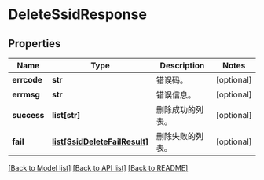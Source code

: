 # DeleteSsidResponse

## Properties
Name | Type | Description | Notes
------------ | ------------- | ------------- | -------------
**errcode** | **str** | 错误码。 | [optional] 
**errmsg** | **str** | 错误信息。 | [optional] 
**success** | **list[str]** | 删除成功的列表。 | [optional] 
**fail** | [**list[SsidDeleteFailResult]**](SsidDeleteFailResult.md) | 删除失败的列表。 | [optional] 

[[Back to Model list]](../README.md#documentation-for-models) [[Back to API list]](../README.md#documentation-for-api-endpoints) [[Back to README]](../README.md)


